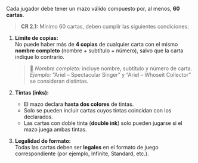 Cada jugador debe tener un mazo válido compuesto por, al menos, **60 cartas**.  
> **CR 2.1:** Mínimo 60 cartas, deben cumplir las siguientes condiciones:

1. **Límite de copias:**  
   No puede haber más de **4 copias** de cualquier carta con el mismo **nombre completo** (nombre + subtítulo + número), salvo que la carta indique lo contrario.  
   > 🎴 *Nombre completo:* incluye nombre, subtítulo y número de carta.  
   > *Ejemplo:* “Ariel – Spectacular Singer” y “Ariel – Whoseit Collector” se consideran distintas.

2. **Tintas (inks):**  
   - El mazo declara **hasta dos colores** de tintas.  
   - Solo se pueden incluir cartas cuyos tintas coincidan con los declarados.  
   - Las cartas con doble tinta (**double ink**) solo pueden jugarse si el mazo juega ambas tintas.

3. **Legalidad de formato:**  
   Todas las cartas deben ser **legales** en el formato de juego correspondiente (por ejemplo, Infinite, Standard, etc.).  
